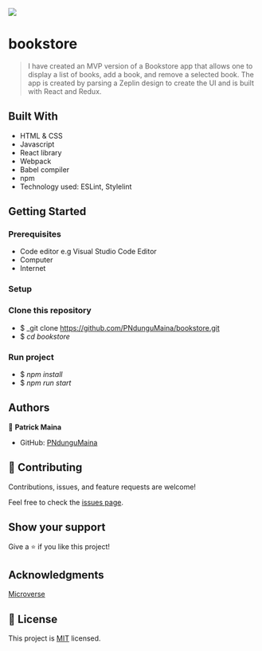 ![](https://img.shields.io/badge/Microverse-blueviolet)

# bookstore

> I have created an MVP version of a Bookstore app that allows one to display a list of books, add a book, and remove a selected book. The app is created by parsing a Zeplin design to create the UI and is built with React and Redux. 

## Built With

- HTML & CSS
- Javascript
- React library
- Webpack
- Babel compiler
- npm
- Technology used: ESLint, Stylelint

## Getting Started

### Prerequisites

- Code editor e.g Visual Studio Code Editor
- Computer
- Internet

### Setup

### Clone this repository

- $ _git clone https://github.com/PNdunguMaina/bookstore.git
- $ _cd bookstore_

### Run project

- $ _npm install_
- $ _npm run start_


## Authors

👤 **Patrick Maina**

- GitHub: [PNdunguMaina](https://github.com/PNdunguMaina)

## 🤝 Contributing

Contributions, issues, and feature requests are welcome!

Feel free to check the [issues page](../../issues/).

## Show your support

Give a ⭐️ if you like this project!

## Acknowledgments

[Microverse](https://www.microverse.org/)

## 📝 License

This project is [MIT](./LICENSE) licensed.
